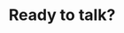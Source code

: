 ---
layout: contact
title: Ready to talk?
tagline: "How can we help you? Let's build a customized solution that meets all of your needs."
permalink: /contact/
---